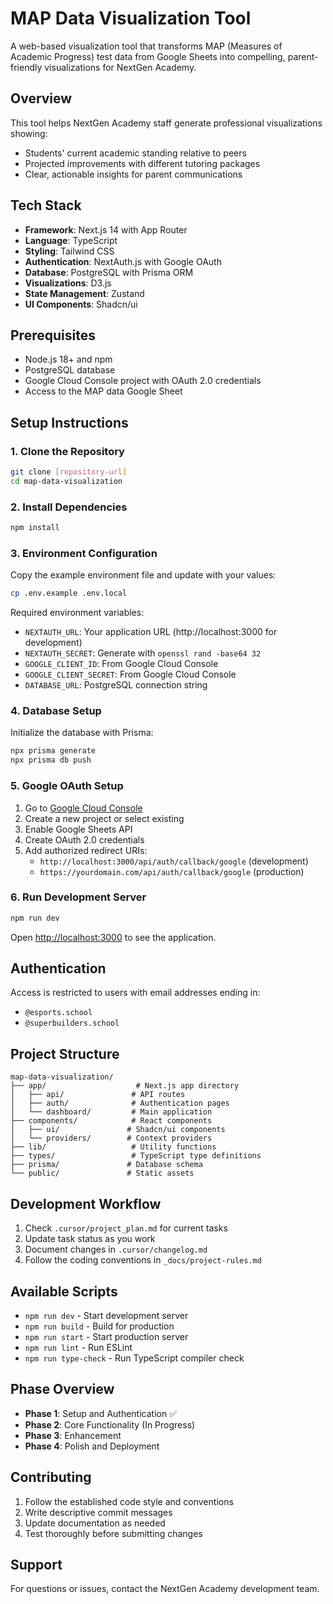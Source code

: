 # MAP Data Visualization Tool

A web-based visualization tool that transforms MAP (Measures of Academic Progress) test data from Google Sheets into compelling, parent-friendly visualizations for NextGen Academy.

## Overview

This tool helps NextGen Academy staff generate professional visualizations showing:
- Students' current academic standing relative to peers
- Projected improvements with different tutoring packages
- Clear, actionable insights for parent communications

## Tech Stack

- **Framework**: Next.js 14 with App Router
- **Language**: TypeScript
- **Styling**: Tailwind CSS
- **Authentication**: NextAuth.js with Google OAuth
- **Database**: PostgreSQL with Prisma ORM
- **Visualizations**: D3.js
- **State Management**: Zustand
- **UI Components**: Shadcn/ui

## Prerequisites

- Node.js 18+ and npm
- PostgreSQL database
- Google Cloud Console project with OAuth 2.0 credentials
- Access to the MAP data Google Sheet

## Setup Instructions

### 1. Clone the Repository

```bash
git clone [repository-url]
cd map-data-visualization
```

### 2. Install Dependencies

```bash
npm install
```

### 3. Environment Configuration

Copy the example environment file and update with your values:

```bash
cp .env.example .env.local
```

Required environment variables:
- `NEXTAUTH_URL`: Your application URL (http://localhost:3000 for development)
- `NEXTAUTH_SECRET`: Generate with `openssl rand -base64 32`
- `GOOGLE_CLIENT_ID`: From Google Cloud Console
- `GOOGLE_CLIENT_SECRET`: From Google Cloud Console
- `DATABASE_URL`: PostgreSQL connection string

### 4. Database Setup

Initialize the database with Prisma:

```bash
npx prisma generate
npx prisma db push
```

### 5. Google OAuth Setup

1. Go to [Google Cloud Console](https://console.cloud.google.com/)
2. Create a new project or select existing
3. Enable Google Sheets API
4. Create OAuth 2.0 credentials
5. Add authorized redirect URIs:
   - `http://localhost:3000/api/auth/callback/google` (development)
   - `https://yourdomain.com/api/auth/callback/google` (production)

### 6. Run Development Server

```bash
npm run dev
```

Open [http://localhost:3000](http://localhost:3000) to see the application.

## Authentication

Access is restricted to users with email addresses ending in:
- `@esports.school`
- `@superbuilders.school`

## Project Structure

```
map-data-visualization/
├── app/                    # Next.js app directory
│   ├── api/               # API routes
│   ├── auth/              # Authentication pages
│   └── dashboard/         # Main application
├── components/            # React components
│   ├── ui/               # Shadcn/ui components
│   └── providers/        # Context providers
├── lib/                   # Utility functions
├── types/                 # TypeScript type definitions
├── prisma/               # Database schema
└── public/               # Static assets
```

## Development Workflow

1. Check `.cursor/project_plan.md` for current tasks
2. Update task status as you work
3. Document changes in `.cursor/changelog.md`
4. Follow the coding conventions in `_docs/project-rules.md`

## Available Scripts

- `npm run dev` - Start development server
- `npm run build` - Build for production
- `npm run start` - Start production server
- `npm run lint` - Run ESLint
- `npm run type-check` - Run TypeScript compiler check

## Phase Overview

- **Phase 1**: Setup and Authentication ✅
- **Phase 2**: Core Functionality (In Progress)
- **Phase 3**: Enhancement
- **Phase 4**: Polish and Deployment

## Contributing

1. Follow the established code style and conventions
2. Write descriptive commit messages
3. Update documentation as needed
4. Test thoroughly before submitting changes

## Support

For questions or issues, contact the NextGen Academy development team.
